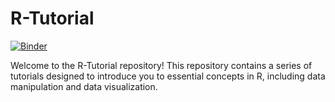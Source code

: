 # R-Tutorial
[![Binder](https://mybinder.org/badge_logo.svg)](https://mybinder.org/v2/gh/AStrittmatter/R-Tutorial/HEAD)

Welcome to the R-Tutorial repository! This repository contains a series of tutorials designed to introduce you to essential concepts in R, including data manipulation and data visualization.
